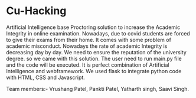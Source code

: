# Cu-Hacking
Artificial Intelligence base Proctoring solution to increase the Academic Integrity in online examination. Nowadays, due to covid students are forced to give their exams from their home. It comes with some problem of academic misconduct. Nowadays the rate of academic Integrity is decreasing day by day. We need to ensure the reputation of the university degree. so we came with this solution. The user need to run main.py file and the code will be executed. It is perfect combination of Artificial Intelligence and webframework. We used flask to integrate python code with HTML, CSS and Javascript. 



Team members:- Vrushang Patel, Pankti Patel, Yatharth singh, Saavi Singh. 

